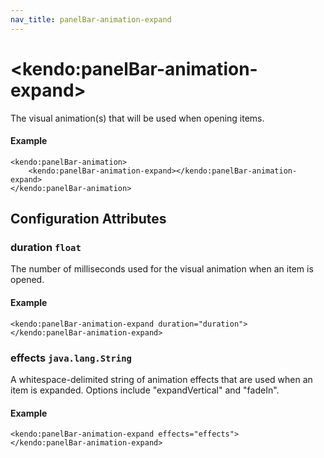 ```yaml
---
nav_title: panelBar-animation-expand
---
```


# \<kendo:panelBar-animation-expand\>

The visual animation(s) that will be used when opening items.

#### Example
    <kendo:panelBar-animation>
        <kendo:panelBar-animation-expand></kendo:panelBar-animation-expand>
    </kendo:panelBar-animation>

## Configuration Attributes

### duration `float`

The number of milliseconds used for the visual animation when an item is opened.

#### Example
    <kendo:panelBar-animation-expand duration="duration">
    </kendo:panelBar-animation-expand>

### effects `java.lang.String`

A whitespace-delimited string of animation effects that are used when an item is expanded. Options include
"expandVertical" and "fadeIn".

#### Example
    <kendo:panelBar-animation-expand effects="effects">
    </kendo:panelBar-animation-expand>


